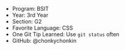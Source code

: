 - Program: BSIT
- Year: 3rd Year
- Section: G2
- Favorite Language: CSS
- One Git Tip Learned: Use `git status` often
- GitHub: @chonkychonkin